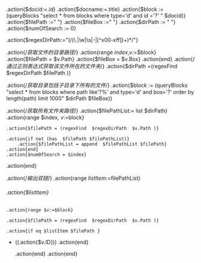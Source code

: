.action{$docid:=.id}
.action{$docname:=.title}
.action{$block := (queryBlocks "select * from blocks where type='d' and id ='?' "  $docid)}
.action{$filePath :=" "}
.action{$fileBox :=" "}
.action{$dirPath := " "}
.action{$numOfSearch := 0}

.action{$regexDirPath:="(/(\\.|\\w|\\s|-|[^x00-xff])+)*/"}


.action{/*获取文件的目录路径*/}
	.action{range $index,$v:=$block}
		.action{$filePath = $v.Path}
		.action{$fileBox =  $v.Box}
	.action{end}
	.action{/*通过正则表达式获取该文件所在的文件夹*/}
	.action{$dirPath =(regexFind  $regexDirPath  $filePath )}
	
.action{/*获取目录包括子目录下所有的文件*/}
	.action{$block := (queryBlocks "select * from blocks where path like'?%' and type='d' and box='?' order by length(path) limit 1000"  $dirPath $fileBox)}
	

	
.action{/*获取所有文件夹路径*/}
.action{$filePathList:= list $dirPath}
.action{range $index, $v:=$block}
	
	.action{$filePath = (regexFind  $regexDirPath  $v.Path )}
	
	.action{if not (has  $filePath $filePathList)}
		.action{$filePathList = append  $filePathList $filePath}
	.action{end}	
	.action{$numOfSearch = $index}
.action{end}

.action{/*输出双链*/}
.action{range $listItem:=$filePathList}
###### .action{$listItem}
	.action{range $v:=$block}
	
	.action{$filePath = (regexFind  $regexDirPath  $v.Path )}
	
	.action{if eq $listItem $filePath }
- ((.action{$v.ID}))
	.action{end}
	
	.action{end}
.action{end}
